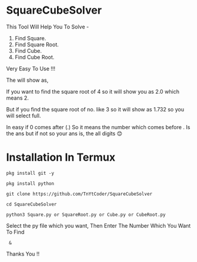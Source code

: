 # SquareCubeSolver

This Tool Will Help You To Solve - 

1. Find Square.
2. Find Square Root.
3. Find Cube.
4. Find Cube Root.

Very Easy To Use !!!

The will show as,

If you want to find the square root of 4 so it will show you as 2.0 which means 2.

But if you find the square root of no. like 3 so it will show as 1.732 so you will select full.

In easy if 0 comes after (.) So it means the number which comes before . Is the ans but if not so your ans is, the all digits 😊

# Installation In Termux

```
pkg install git -y
```
```
pkg install python
```
```
git clone https://github.com/TnYtCoder/SquareCubeSolver
```
```
cd SquareCubeSolver
```
```
python3 Square.py or SquareRoot.py or Cube.py or CubeRoot.py
```

Select the py file which you want,
Then Enter The Number Which You Want To Find 

     &

Thanks You !!

